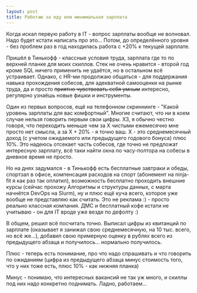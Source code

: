 ```yaml
---
layout: post
title: Работаю за еду или минимальная зарплата
---
```


Когда искал первую работу в IT - вопрос зарплаты вообще не волновал. Надо будет кстати написать про это...
Потом, до определённого уровня - без проблем раз в год находилась работа с +20% к текущей зарплате.

Пришёл в Тинькофф - классные условия труда, зарплата где то по верхней планке для моих скиллов. Стек не очень нравится - второй год кроме SQL ничего применить не удаётся, но в остальном всё устраивает. Однако, с HR-ми продолжаю общаться - для поддержания навыка прохождения собесов, для адекватной самооценки на рынке труда, да и просто ~~приятно чувствовать себя умным~~ интересно, регулярно узнаёшь новые фишки и инструменты.

Один из первых вопросов, ещё на телефонном скриннинге - "Какой уровень зарплаты для вас комфортный". Многие считают, что ни в коем случае нельзя говорить первым свои цифры. ХЗ, я обычно честно говоря, что переходить меньше чем за X чистыми ежемесячно мне просто нет смысла, а за X + 20% - я точно ваш. Х - это среднемесячный доход (с учетом ожидаемого или предыдущего годового бонуса) плюс 10%. Это надеюсь отсекает часть собесов, где точно не предложат интересную зарплату, всё таки найти окна по часу-полтора на собесы в дневное время не просто.

Но на днях задумался - в Тинькофф есть бесплатные завтраки и обеды, спортзал в офисе, компенсация расходов на спорт (абонемент на ninja-fit я как раз так оплатил), возможность бесплатно проходить внешние курсы (сейчас прохожу Алгоритмы и структуры данных, с марта начнётся DevOps на Slurm), ну и плюс ещё куча всего, которое уже вообще не представляю как считать. Это не реклама :) - просто реально классная компания. ДМС и бесплатный кофе кстати не учитываю - он для IT вроде уже везде по дефолту :)

В общем, решил всё посчитать точно. Выписал цифры из квитанций по зарплате (оказывает я занижал свою среднемесячную, на 10 тыс. всего, но всё же...), добавил свою примерную оценку в рублях всего из предыдущего абзаца и получилось... нормально получилось. 

Плюс - теперь есть понимание, про что надо спрашивать и что говорить по ожиданиям (цифра из предыдущего абзаца минус стоимость того, что у них тоже есть, плюс 10% - как нижняя планка)

Минус - понимаю, что интересных вакансий не так уж много, и скиллы под них надо конкретно поднимать. Ладно, работаем...
